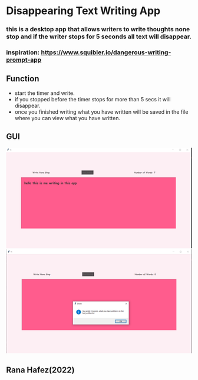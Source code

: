 # Disappearing Text Writing App

### this is a desktop app that allows writers to write thoughts none stop and if the writer stops for 5 seconds all text will disappear.


### inspiration: https://www.squibler.io/dangerous-writing-prompt-app

## Function 

* start the timer and write.
* if you stopped before the timer stops for more than 5 secs it will disappear. 
* once you finished writing what you have written will be saved in the file where you can view what you have written.


## GUI
![img.png](img.png)
![img_1.png](img_1.png)


## Rana Hafez(2022)